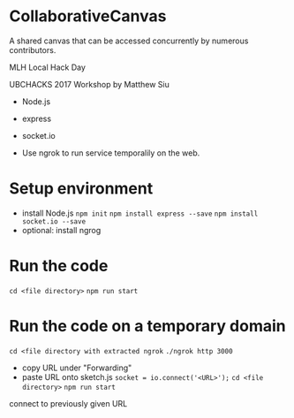 # CollaborativeCanvas
A shared canvas that can be accessed concurrently by numerous contributors.

MLH Local Hack Day 

UBCHACKS 2017 Workshop by Matthew Siu

- Node.js
- express
- socket.io

- Use ngrok to run service temporalily on the web.

# Setup environment
- install Node.js
`npm init`
`npm install express --save`
`npm install socket.io --save`
- optional: install ngrog

# Run the code
`cd <file directory>`
`npm run start`

# Run the code on a temporary domain
`cd <file directory with extracted ngrok`
`./ngrok http 3000`
- copy URL under "Forwarding"
- paste URL onto sketch.js
`socket = io.connect('<URL>');`
`cd <file directory>`
`npm run start`

connect to previously given URL
